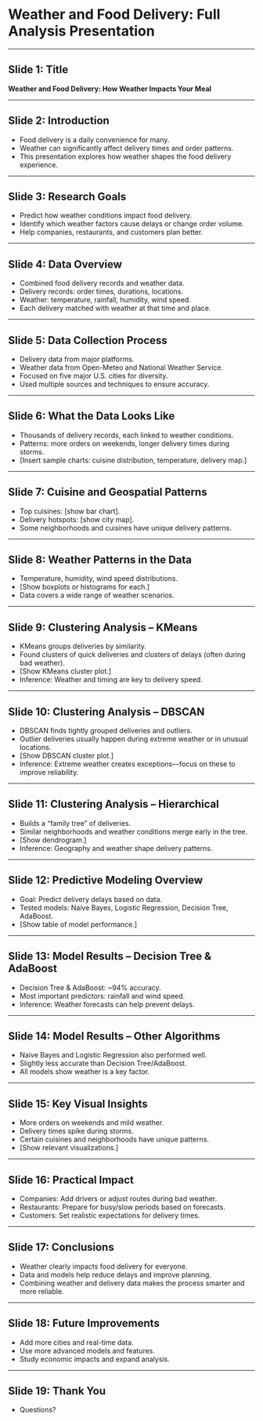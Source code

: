 # Weather and Food Delivery: Full Analysis Presentation

---

## Slide 1: Title
**Weather and Food Delivery: How Weather Impacts Your Meal**

---

## Slide 2: Introduction
- Food delivery is a daily convenience for many.
- Weather can significantly affect delivery times and order patterns.
- This presentation explores how weather shapes the food delivery experience.

---

## Slide 3: Research Goals
- Predict how weather conditions impact food delivery.
- Identify which weather factors cause delays or change order volume.
- Help companies, restaurants, and customers plan better.

---

## Slide 4: Data Overview
- Combined food delivery records and weather data.
- Delivery records: order times, durations, locations.
- Weather: temperature, rainfall, humidity, wind speed.
- Each delivery matched with weather at that time and place.

---

## Slide 5: Data Collection Process
- Delivery data from major platforms.
- Weather data from Open-Meteo and National Weather Service.
- Focused on five major U.S. cities for diversity.
- Used multiple sources and techniques to ensure accuracy.

---

## Slide 6: What the Data Looks Like
- Thousands of delivery records, each linked to weather conditions.
- Patterns: more orders on weekends, longer delivery times during storms.
- [Insert sample charts: cuisine distribution, temperature, delivery map.]

---

## Slide 7: Cuisine and Geospatial Patterns
- Top cuisines: [show bar chart].
- Delivery hotspots: [show city map].
- Some neighborhoods and cuisines have unique delivery patterns.

---

## Slide 8: Weather Patterns in the Data
- Temperature, humidity, wind speed distributions.
- [Show boxplots or histograms for each.]
- Data covers a wide range of weather scenarios.

---

## Slide 9: Clustering Analysis – KMeans
- KMeans groups deliveries by similarity.
- Found clusters of quick deliveries and clusters of delays (often during bad weather).
- [Show KMeans cluster plot.]
- Inference: Weather and timing are key to delivery speed.

---

## Slide 10: Clustering Analysis – DBSCAN
- DBSCAN finds tightly grouped deliveries and outliers.
- Outlier deliveries usually happen during extreme weather or in unusual locations.
- [Show DBSCAN cluster plot.]
- Inference: Extreme weather creates exceptions—focus on these to improve reliability.

---

## Slide 11: Clustering Analysis – Hierarchical
- Builds a “family tree” of deliveries.
- Similar neighborhoods and weather conditions merge early in the tree.
- [Show dendrogram.]
- Inference: Geography and weather shape delivery patterns.

---

## Slide 12: Predictive Modeling Overview
- Goal: Predict delivery delays based on data.
- Tested models: Naive Bayes, Logistic Regression, Decision Tree, AdaBoost.
- [Show table of model performance.]

---

## Slide 13: Model Results – Decision Tree & AdaBoost
- Decision Tree & AdaBoost: ~94% accuracy.
- Most important predictors: rainfall and wind speed.
- Inference: Weather forecasts can help prevent delays.

---

## Slide 14: Model Results – Other Algorithms
- Naive Bayes and Logistic Regression also performed well.
- Slightly less accurate than Decision Tree/AdaBoost.
- All models show weather is a key factor.

---

## Slide 15: Key Visual Insights
- More orders on weekends and mild weather.
- Delivery times spike during storms.
- Certain cuisines and neighborhoods have unique patterns.
- [Show relevant visualizations.]

---

## Slide 16: Practical Impact
- Companies: Add drivers or adjust routes during bad weather.
- Restaurants: Prepare for busy/slow periods based on forecasts.
- Customers: Set realistic expectations for delivery times.

---

## Slide 17: Conclusions
- Weather clearly impacts food delivery for everyone.
- Data and models help reduce delays and improve planning.
- Combining weather and delivery data makes the process smarter and more reliable.

---

## Slide 18: Future Improvements
- Add more cities and real-time data.
- Use more advanced models and features.
- Study economic impacts and expand analysis.

---

## Slide 19: Thank You
- Questions?
